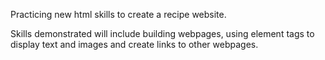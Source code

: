 Practicing new html skills to create a recipe website.

Skills demonstrated will include building webpages, using element tags to display text and images and create links to other webpages.